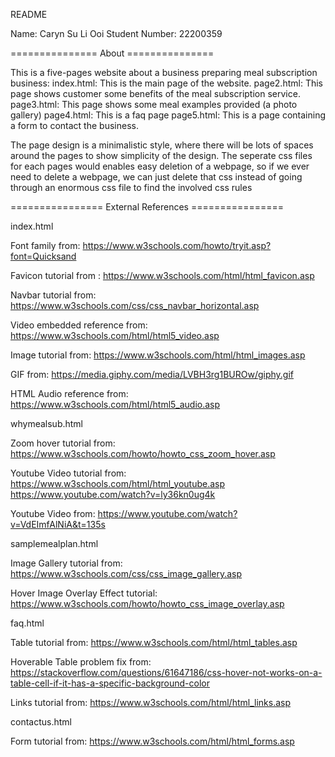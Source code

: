 README

Name: Caryn Su Li Ooi
Student Number: 22200359

=============== About ===============

This is a five-pages website about a business preparing meal subscription business:
    index.html: This is the main page of the website.
    page2.html: This page shows customer some benefits of the meal subscription service.
    page3.html: This page shows some meal examples provided (a photo gallery)
    page4.html: This is a faq page
    page5.html: This is a page containing a form to contact the business.

The page design is a minimalistic style, where there will be lots of spaces around the pages to show simplicity of the design. 
The seperate css files for each pages would enables easy deletion of a webpage, so if we ever need to delete a webpage, we can just delete that css instead of going through an enormous css file to find the involved css rules



================ External References ================

<!-- Page 1 --> 
index.html

Font family from:
https://www.w3schools.com/howto/tryit.asp?font=Quicksand

Favicon tutorial from :
https://www.w3schools.com/html/html_favicon.asp 

Navbar tutorial from:
https://www.w3schools.com/css/css_navbar_horizontal.asp

Video embedded reference from:
https://www.w3schools.com/html/html5_video.asp

Image tutorial from:
https://www.w3schools.com/html/html_images.asp

GIF from:
https://media.giphy.com/media/LVBH3rg1BUROw/giphy.gif

HTML Audio reference from:
https://www.w3schools.com/html/html5_audio.asp



<!-- Page 2 --> 
whymealsub.html

Zoom hover tutorial from:
https://www.w3schools.com/howto/howto_css_zoom_hover.asp

Youtube Video tutorial from:
https://www.w3schools.com/html/html_youtube.asp
https://www.youtube.com/watch?v=ly36kn0ug4k 

Youtube Video from:
https://www.youtube.com/watch?v=VdEImfAlNiA&t=135s



<!-- Page 3 --> 
samplemealplan.html

Image Gallery tutorial from:
https://www.w3schools.com/css/css_image_gallery.asp

Hover Image Overlay Effect tutorial:
https://www.w3schools.com/howto/howto_css_image_overlay.asp



<!-- Page 4 --> 
faq.html

Table tutorial from:
https://www.w3schools.com/html/html_tables.asp

Hoverable Table problem fix from:
https://stackoverflow.com/questions/61647186/css-hover-not-works-on-a-table-cell-if-it-has-a-specific-background-color

Links tutorial from:
https://www.w3schools.com/html/html_links.asp


<!-- Page 5 --> 
contactus.html

Form tutorial from:
https://www.w3schools.com/html/html_forms.asp








